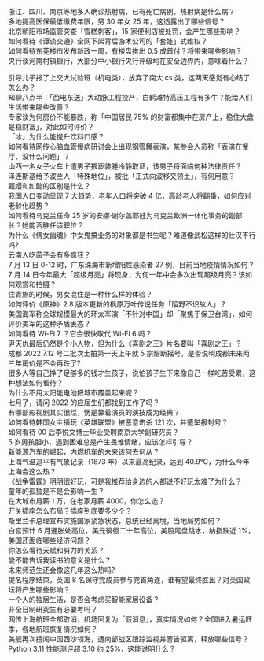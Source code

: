 浙江、四川、南京等地多人确诊热射病，已有死亡病例，热射病是什么病？  
多地提高医保最低缴费年限，男 30 年女 25 年，这透露出了哪些信号？  
北京朝阳市场监管突查「雪糕刺客」，15 家便利店被处罚，会产生哪些影响？  
如何看待《谭谈交通》全网下架背后游术公司的「套娃」式维权？  
如何看待东莞楼市发布新政一周，有楼盘推出 0.5 成首付？将带来哪些影响？  
央行谈河南村镇银行，大部分中小银行央行评级均在安全边界内，意味着什么？
  
引导儿子报了上交大试验班（机电类），放弃了南大 cs 类，这两天感觉有心结了怎么办？  
知聊八点半：「西电东送」大动脉工程投产，白鹤滩特高压工程有多牛？能给人们生活带来哪些改善？  
专家谈为何房价不能暴跌，称「中国居民 75% 的财富都集中在房产上，稳住大盘是稳财富」，对此如何评价？  
「冰」为什么能提升饮料口感？  
如何看待网传心脑血管慢病研讨会上出现钢管舞表演，某参会人员称「表演在餐厅，没什么问题」？  
山西一名女子火车上遭男子猥亵装睡冷静取证，该男子将面临何种法律责任？  
泽连斯基给予波兰人「特殊地位」，被批「正式向波移交领土」，有何用意？  
甄嬛和如懿的区别是什么？  
我国人口变动呈现 7 大趋势，老年人口将突破 4 亿，高龄老人将翻番，如何应对老龄化趋势？  
如何看待乌克兰任命 25 岁的安娜·谢尔盖耶娃为乌克兰欧洲一体化事务的副部长？她能否胜任该职位？  
为什么《倩女幽魂》中女鬼搞业务的对象都是书生呢？难道像武松这样的壮汉不行吗?  
云南人吃菌子会有多疯狂？  
7 月 13 日 0-12 时，广东珠海市新增阳性感染者 27 例，目前当地疫情情况如何？  
7 月 14 日今年最大「超级月亮」将现身，为何一年中会多次出现超级月亮？该如何观赏和拍摄？  
住青旅的时候，男女混住是一种什么样的体验？  
如何评价《原神》2.8 版本更新的枫原万叶传说任务「陌野不识故人」？  
美国海军称全球规模最大的环太军演「不针对中国」却「聚焦于保卫台湾」，如何评价美军的这种矛盾表态？  
如何看待 Wi-Fi 7 ？它会很快取代 Wi-Fi 6 吗？  
尹天仇最后仍然是个小人物，但为什么《喜剧之王》片名要叫「喜剧之王」？  
成都 2022.7.12 号二批次土拍第一天上午就 5 宗熔断摇号，是否说明成都未来两三年房价是不会再跌了?  
很多人等自己挣了足够多的钱才生孩子，说怕孩子生下来像自己一样吃苦受累，这种想法如何看待？  
为什么不用太阳能电池把城市覆盖起来呢？  
七月了，请问 2022 的应届生们都找到工作了吗？  
有哪部影视剧其实很烂，愣是靠着演员的演技成为经典？  
如何看待韩国女主播玩《英雄联盟》被恶意击杀 121 次，并遭举报封号？  
如何看待 00 后李悦文博士毕业受聘南京大学副研究员？  
5 岁男孩胆小，遇到困难总是产生畏难情绪，应该怎样引导？  
新能源汽车的崛起，内燃机车的未来该何去何从？  
上海气温追平有气象记录（1873 年）以来最高纪录，达到 40.9℃，为什么今年上海会这么热？  
《战争雷霆》明明很好玩，可是我推荐给身边的人都说不好玩太难了为什么？  
童年的孤独是不是会影响一生？  
在大城市月薪 1 万，在老家月薪 4000，你怎么选？  
开关插座怎么布局？插座到底要多少个？  
斯里兰卡总理宣布实施国家紧急状态，总统已经离境，当地局势如何？  
白宫预计 6 月通胀处高位，美元徘徊二十年高位，美股尾盘跳水，纳指跌近 1%，美国还面临哪些经济问题？  
你怎么看待天赋和努力的关系？  
能不能告诉我读书的意义是什么？  
未来师范生还会像这几年这么热吗?  
提名程序结束，英国 8 名保守党成员参与党首角逐，谁有望最终胜出？对英国政坛将产生哪些影响？  
一个人的独居生活，是否会考虑买智能家居设备？  
非全日制研究生有必要考吗？  
网传上海航班全部取消，机场回复为「假消息」，真实情况如何？全国进入暑运旺季，各地航班恢复情况如何？  
美舰再次擅闯中国西沙领海，遭南部战区跟踪监视并警告驱离，释放哪些信号？  
Python 3.11 性能测评超 3.10 约 25%，这能说明什么？  
